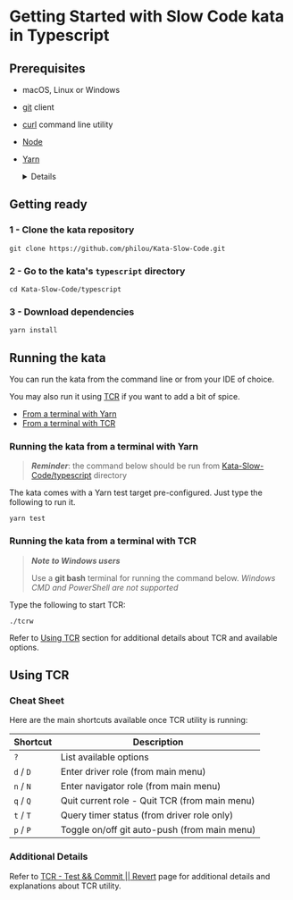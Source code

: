 # Getting Started with Slow Code kata in Typescript

## Prerequisites

- macOS, Linux or Windows
- [git](https://git-scm.com/) client
- [curl](https://curl.se/download.html) command line utility
- [Node](https://nodejs.org/en/download)
- [Yarn](https://classic.yarnpkg.com/lang/en/docs/install)
  <details><summary>Details</summary>

  You can install node directly or through nvm.

  </details>

## Getting ready

### 1 - Clone the kata repository
```shell
git clone https://github.com/philou/Kata-Slow-Code.git
```
### 2 - Go to the kata's `typescript` directory
```shell
cd Kata-Slow-Code/typescript
```
### 3 - Download dependencies
```shell
yarn install
```

## Running the kata

You can run the kata from the command line or from your IDE of choice.

You may also run it using [TCR](../tcr/TCR.md) if you want to add a bit of spice.

- [From a terminal with Yarn](#running-the-kata-from-a-terminal-with-yarn)
- [From a terminal with TCR](#running-the-kata-from-a-terminal-with-tcr)

<a name="running-the-kata-from-a-terminal-with-yarn"/></a>
### Running the kata from a terminal with Yarn

> ***Reminder***: the command below should be run from [Kata-Slow-Code/typescript]() directory

The kata comes with a Yarn test target pre-configured. Just type the following to run it.
```shell
yarn test
```

<a name="running-the-kata-from-a-terminal-with-tcr"/></a>
### Running the kata from a terminal with TCR

> ***Note to Windows users***
> 
> Use a **git bash** terminal for running the command below.
> _Windows CMD and PowerShell are not supported_

Type the following to start TCR:
```shell
./tcrw
```

Refer to [Using TCR](#using-tcr) section for additional details about TCR and available options.

<a name="using-tcr"/></a>
## Using TCR

### Cheat Sheet

Here are the main shortcuts available once TCR utility is running:

| Shortcut  | Description                                   |
|-----------|-----------------------------------------------|
| `?`       | List available options                        |
| `d` / `D` | Enter driver role (from main menu)            |
| `n` / `N` | Enter navigator role (from main menu)         |
| `q` / `Q` | Quit current role - Quit TCR (from main menu) |
| `t` / `T` | Query timer status (from driver role only)    |
| `p` / `P` | Toggle on/off git auto-push (from main menu)  |

### Additional Details

Refer to [TCR - Test && Commit || Revert](../tcr/TCR.md) page
for additional details and explanations about TCR utility.
